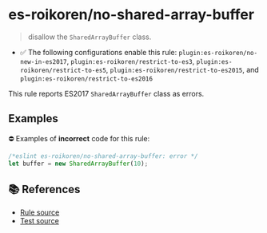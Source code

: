 # es-roikoren/no-shared-array-buffer
> disallow the `SharedArrayBuffer` class.

- ✅ The following configurations enable this rule: `plugin:es-roikoren/no-new-in-es2017`, `plugin:es-roikoren/restrict-to-es3`, `plugin:es-roikoren/restrict-to-es5`, `plugin:es-roikoren/restrict-to-es2015`, and `plugin:es-roikoren/restrict-to-es2016`

This rule reports ES2017 `SharedArrayBuffer` class as errors.

## Examples

⛔ Examples of **incorrect** code for this rule:

```js
/*eslint es-roikoren/no-shared-array-buffer: error */
let buffer = new SharedArrayBuffer(10);
```

## 📚 References

- [Rule source](https://github.com/roikoren755/eslint-plugin-es/blob/v0.0.0-alpha-20211010133854/src/rules/no-shared-array-buffer.ts)
- [Test source](https://github.com/roikoren755/eslint-plugin-es/blob/v0.0.0-alpha-20211010133854/tests/src/rules/no-shared-array-buffer.ts)
